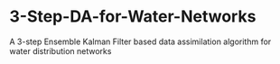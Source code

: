 # 3-Step-DA-for-Water-Networks
A 3-step Ensemble Kalman Filter based data assimilation algorithm for water distribution networks

